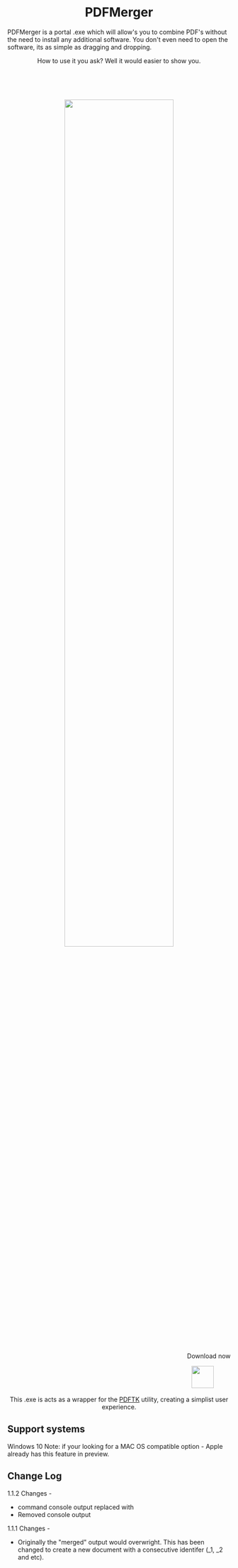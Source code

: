 
<h1 align="center"> PDFMerger </h1>


PDFMerger is a portal .exe which will allow's you to combine PDF's without the need to install any additional software. You don't even need to open the software, its as simple as dragging and dropping.

<p align="center">How to use it you ask? Well it would easier to show you.</p>
</br>
</br>
</br>
<p align="center"><img src="https://j.gifs.com/vlVlEX.gif" width="70%"></p>

</br>
</br>
</br>
</br>
<p align="right">Download now<p>
<p align="right"><a href="https://github.com/chrisjbawden/pdfmerger/raw/main/pdf-merger.exe"><img src="https://j.gifs.com/K141gY.gif"  width="50px" height="50px" style="padding-right: 10px"></a>&nbsp;&nbsp;&nbsp;&nbsp;&nbsp;&nbsp;&nbsp;</p>

<p align="center">This .exe is acts as a wrapper for the <a href="https://www.pdflabs.com/tools/pdftk-the-pdf-toolkit/" target="_blank">PDFTK</a> utility, creating a simplist user experience.</p>

## Support systems

Windows 10
Note: if your looking for a MAC OS compatible option - Apple already has this feature in preview.

## Change Log

1.1.2
Changes - 
* command console output replaced with 
* Removed console output


1.1.1
Changes - 
* Originally the "merged" output would overwright. This has been changed to create a new document with a consecutive identifer (_1, _2 and etc).
